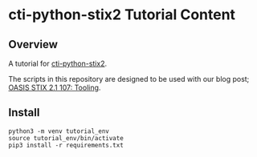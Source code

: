 # cti-python-stix2 Tutorial Content

## Overview

A tutorial for [cti-python-stix2](https://github.com/oasis-open/cti-python-stix2).

The scripts in this repository are designed to be used with our blog post; [OASIS STIX 2.1 107: Tooling](https://www.signalscorps.com/blog/2021/oasis-stix-2_1-107-tooling).

## Install

```shell
python3 -m venv tutorial_env
source tutorial_env/bin/activate
pip3 install -r requirements.txt
```